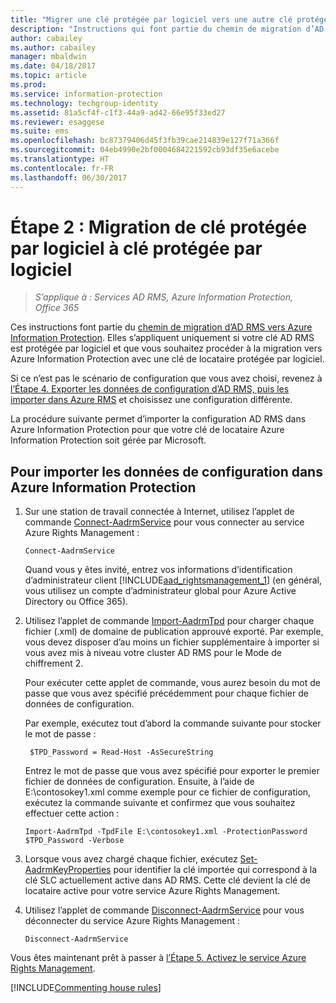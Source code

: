 ```yaml
---
title: "Migrer une clé protégée par logiciel vers une autre clé protégée par logiciel - AIP"
description: "Instructions qui font partie du chemin de migration d’AD RMS vers Azure Information Protection. Celles-ci s’appliquent uniquement si votre clé AD RMS est protégée par logiciel et que vous souhaitez procéder à la migration vers Azure Information Protection avec une clé de locataire protégée par logiciel."
author: cabailey
ms.author: cabailey
manager: mbaldwin
ms.date: 04/18/2017
ms.topic: article
ms.prod: 
ms.service: information-protection
ms.technology: techgroup-identity
ms.assetid: 81a5cf4f-c1f3-44a9-ad42-66e95f33ed27
ms.reviewer: esaggese
ms.suite: ems
ms.openlocfilehash: bc87379406d45f3fb39cae214839e127f71a366f
ms.sourcegitcommit: 04eb4990e2bf0004684221592cb93df35e6acebe
ms.translationtype: HT
ms.contentlocale: fr-FR
ms.lasthandoff: 06/30/2017
---
```

# <a name="step-2-software-protected-key-to-software-protected-key-migration"></a>Étape 2 : Migration de clé protégée par logiciel à clé protégée par logiciel

>*S’applique à : Services AD RMS, Azure Information Protection, Office 365*


Ces instructions font partie du [chemin de migration d’AD RMS vers Azure Information Protection](migrate-from-ad-rms-to-azure-rms.md). Elles s’appliquent uniquement si votre clé AD RMS est protégée par logiciel et que vous souhaitez procéder à la migration vers Azure Information Protection avec une clé de locataire protégée par logiciel. 

Si ce n’est pas le scénario de configuration que vous avez choisi, revenez à [l’Étape 4. Exporter les données de configuration d’AD RMS, puis les importer dans Azure RMS](migrate-from-ad-rms-phase2.md#step-4-export-configuration-data-from-ad-rms-and-import-it-to-azure-information-protection) et choisissez une configuration différente.

La procédure suivante permet d’importer la configuration AD RMS dans Azure Information Protection pour que votre clé de locataire Azure Information Protection soit gérée par Microsoft.

## <a name="to-import-the-configuration-data-to-azure-information-protection"></a>Pour importer les données de configuration dans Azure Information Protection

1. Sur une station de travail connectée à Internet, utilisez l’applet de commande [Connect-AadrmService](/powershell/aadrm/vlatest/connect-aadrmservice) pour vous connecter au service Azure Rights Management :

    ```
    Connect-AadrmService
    ```
    Quand vous y êtes invité, entrez vos informations d’identification d’administrateur client [!INCLUDE[aad_rightsmanagement_1](../includes/aad_rightsmanagement_1_md.md)] (en général, vous utilisez un compte d’administrateur global pour Azure Active Directory ou Office 365).

2. Utilisez l’applet de commande [Import-AadrmTpd](/powershell/aadrm/vlatest/import-aadrmtpd) pour charger chaque fichier (.xml) de domaine de publication approuvé exporté. Par exemple, vous devez disposer d’au moins un fichier supplémentaire à importer si vous avez mis à niveau votre cluster AD RMS pour le Mode de chiffrement 2. 
    
    Pour exécuter cette applet de commande, vous aurez besoin du mot de passe que vous avez spécifié précédemment pour chaque fichier de données de configuration. 
    
    Par exemple, exécutez tout d’abord la commande suivante pour stocker le mot de passe :
    
        $TPD_Password = Read-Host -AsSecureString
    
    Entrez le mot de passe que vous avez spécifié pour exporter le premier fichier de données de configuration. Ensuite, à l’aide de E:\contosokey1.xml comme exemple pour ce fichier de configuration, exécutez la commande suivante et confirmez que vous souhaitez effectuer cette action :
    ```
    Import-AadrmTpd -TpdFile E:\contosokey1.xml -ProtectionPassword $TPD_Password -Verbose
    ```
    
3. Lorsque vous avez chargé chaque fichier, exécutez [Set-AadrmKeyProperties](/powershell/module/aadrm/set-aadrmkeyproperties) pour identifier la clé importée qui correspond à la clé SLC actuellement active dans AD RMS. Cette clé devient la clé de locataire active pour votre service Azure Rights Management.

4.  Utilisez l’applet de commande [Disconnect-AadrmService](/powershell/aadrm/vlatest/disconnect-aadrmservice) pour vous déconnecter du service Azure Rights Management :

    ```
    Disconnect-AadrmService
    ```

Vous êtes maintenant prêt à passer à [l’Étape 5. Activez le service Azure Rights Management](migrate-from-ad-rms-phase2.md#step-5-activate-the-azure-rights-management-service).

[!INCLUDE[Commenting house rules](../includes/houserules.md)]

